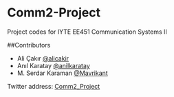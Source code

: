 # Comm2-Project
Project codes for IYTE EE451 Communication Systems II

##Contributors
* Ali Çakır [@alicakir](https://github.com/alicakir)
* Anıl Karatay [@anilkaratay](https://github.com/anilkaratay)
* M. Serdar Karaman [@Mavrikant](https://github.com/Mavrikant)


Twitter address: [Comm2_Project](https://twitter.com/Comm2_Project)
